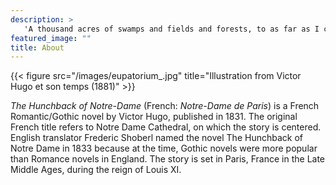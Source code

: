 ```yaml
---
description: > 
   'A thousand acres of swamps and fields and forests, to as far as I could see, were suddenly opened before me – a vast freedom of land and sky. The farm, only two miles southeast of Chapel Hill, a city of 30,000, was near, yet isolated, a land few people knew. As I penetrated its old roads, I felt its loneliness that I was to know by day through silences broken only by a hawk’s screaming or the shouting of crows and by night through the moaning of owls and the barking of half-wild dogs and foxes. This was a wilderness of the land to match the wilderness of the heart. —John Terres From Siler's Bog to Mason Farm.'
featured_image: ""
title: About
---
```

{{< figure src="/images/eupatorium_.jpg" title="Illustration from Victor Hugo et son temps (1881)" >}}

_The Hunchback of Notre-Dame_ (French: _Notre-Dame de Paris_) is a French Romantic/Gothic novel by Victor Hugo, published in 1831. The original French title refers to Notre Dame Cathedral, on which the story is centered. English translator Frederic Shoberl named the novel The Hunchback of Notre Dame in 1833 because at the time, Gothic novels were more popular than Romance novels in England. The story is set in Paris, France in the Late Middle Ages, during the reign of Louis XI.
